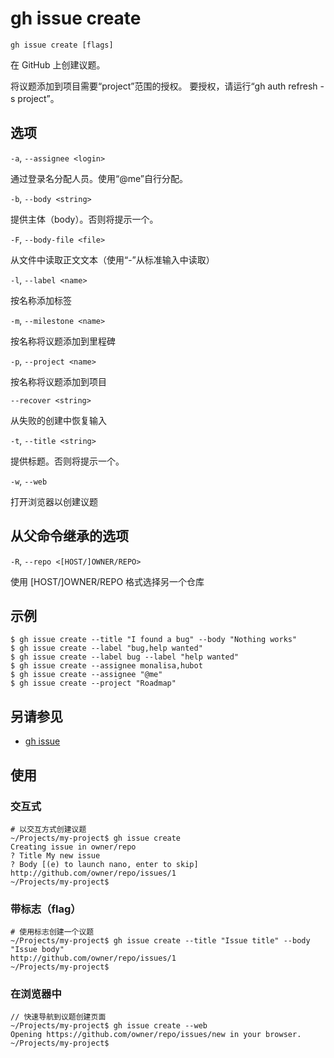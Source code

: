 # gh issue create

```
gh issue create [flags]
```

在 GitHub 上创建议题。

将议题添加到项目需要“project”范围的授权。 要授权，请运行“gh auth refresh -s project”。

## 选项

`-a`, `--assignee <login>`

通过登录名分配人员。使用“@me”自行分配。

`-b`, `--body <string>`

提供主体（body）。否则将提示一个。

`-F`, `--body-file <file>`

从文件中读取正文文本（使用“-”从标准输入中读取）

`-l`, `--label <name>`

按名称添加标签

`-m`, `--milestone <name>`

按名称将议题添加到里程碑

`-p`, `--project <name>`

按名称将议题添加到项目

`--recover <string>`

从失败的创建中恢复输入

`-t`, `--title <string>`

提供标题。否则将提示一个。

`-w`, `--web`

打开浏览器以创建议题

## 从父命令继承的选项

`-R`, `--repo <[HOST/]OWNER/REPO>`

使用 [HOST/]OWNER/REPO 格式选择另一个仓库

## 示例

```
$ gh issue create --title "I found a bug" --body "Nothing works"
$ gh issue create --label "bug,help wanted"
$ gh issue create --label bug --label "help wanted"
$ gh issue create --assignee monalisa,hubot
$ gh issue create --assignee "@me"
$ gh issue create --project "Roadmap"
```

## 另请参见

- [gh issue](/gh_issue)

## 使用

### 交互式

```
# 以交互方式创建议题
~/Projects/my-project$ gh issue create
Creating issue in owner/repo
? Title My new issue
? Body [(e) to launch nano, enter to skip]
http://github.com/owner/repo/issues/1
~/Projects/my-project$
```

### 带标志（flag）

```
# 使用标志创建一个议题
~/Projects/my-project$ gh issue create --title "Issue title" --body "Issue body"
http://github.com/owner/repo/issues/1
~/Projects/my-project$
```

### 在浏览器中

```
// 快速导航到议题创建页面
~/Projects/my-project$ gh issue create --web
Opening https://github.com/owner/repo/issues/new in your browser.
~/Projects/my-project$
```
